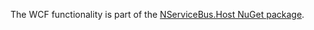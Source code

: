 
The WCF functionality is part of the [NServiceBus.Host NuGet package](https://www.nuget.org/packages/NServiceBus.Host).
